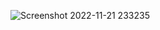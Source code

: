 
![Screenshot 2022-11-21 233235](https://user-images.githubusercontent.com/85480387/203128720-f8fc2e73-1626-4a2b-b9fe-e6eb78dea71c.jpg)
